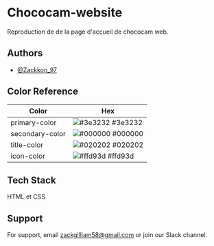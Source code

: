 # Chococam-website

Reproduction de de la page d'accueil de chococam web.


## Authors

-  [@Zackkon_97](https://www.github.com/Zackkon_97)


## Color Reference

| Color             | Hex                                                                |
| ----------------- | ------------------------------------------------------------------ |
| primary-color| ![#3e3232](https://via.placeholder.com/10/0a192f?text=+) #3e3232 |
| secondary-color | ![#000000](https://via.placeholder.com/10/f8f8f8?text=+) #000000 |
| title-color | ![#020202](https://via.placeholder.com/10/00b48a?text=+) #020202 |
| icon-color | ![#ffd93d](https://via.placeholder.com/10/00b48a?text=+) #ffd93d |


## Tech Stack

HTML et CSS

## Support

For support, email zackgilliam58@gmail.com or join our Slack channel.
